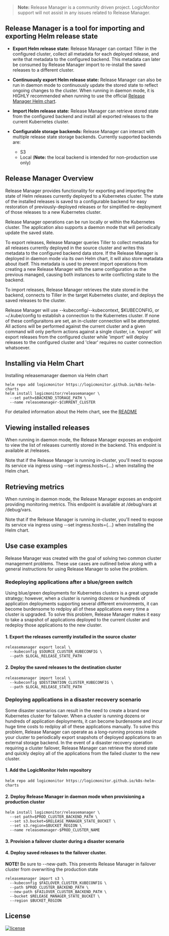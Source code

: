 > **Note:** Release Manager is a community driven project. LogicMonitor support
will not assist in any issues related to Release Manager.

## Release Manager is a tool for importing and exporting Helm release state

-  **Export Helm release state:**
Release Manager can contact Tiller in the configured cluster, collect
all metadata for each deployed release, and write that metadata to the
configured backend. This metadata can later be consumed by Release Manager
import to re-install the saved releases to a different cluster.

-  **Continuously export Helm release state:**
Release Manager can also be run in daemon mode to continuously update the
stored state to reflect ongoing changes to the cluster.
When running in daemon mode, it is HIGHLY recommended when running to use the
official [Release Manager Helm chart](#installing-via-helm-chart).

-  **Import Helm release state:**
Release Manager can retrieve stored state from the configured
backend and install all exported releases to the current Kubernetes cluster.

-  **Configurable storage backends:**
Release Manager can interact with multiple release state storage backends.
Currently supported backends are:
    - S3
    - Local (**Note:** the local backend is intended for non-production use only)

## Release Manager Overview
Release Manager provides functionality for exporting and importing the
state of Helm releases currently deployed to a Kubernetes cluster. The state
of the installed releases is saved to a configurable backend for easy
restoration of previously-deployed releases or for simplified re-deployment of
those releases to a new Kubernetes cluster.

Release Manager operations can be run locally or within the Kubernetes cluster.
The application also supports a daemon mode that will periodically update the
saved state.

To export releases, Release Manager queries Tiller to collect metadata for all
releases currently deployed in the source cluster and writes this metadata to
the configured backend data store. If the Release Manager is deployed in
daemon mode via its own Helm chart, it will also store metadata about itself.
This metadata is used to prevent import operations from creating a new Release
Manager with the same configuration as the previous managed, causing both
instances to write conflicting state to the backend.

To import releases, Release Manager retrieves the state stored in the backend,
connects to Tiller in the target Kubernetes cluster, and deploys the saved
releases to the cluster.

Release Manager will use --kubeconfig/--kubecontext, $KUBECONFIG, or
~/.kube/config to establish a connection to the Kubernetes cluster. If none of
these configuraitons are set, an in-cluster connection will be attempted. All
actions will be performed against the current cluster and a given command will
only perform actions against a single cluster, i.e. 'export' will
export releases from the configured cluster while 'import' will deploy releases
to the configured cluster and 'clear' requires no custer connection whatsoever.

## Installing via Helm Chart
Installing releasemanager daemon via Helm chart
```
helm repo add logicmonitor https://logicmonitor.github.io/k8s-helm-charts
helm install logicmonitor/releasemanager \
  --set path=$BACKEND_STORAGE_PATH \
  --name releasemanager-$CURRENT_CLUSTER
```

For detailed information about the Helm chart, see the [README](https://github.com/logicmonitor/k8s-helm-charts/blob/master/releasemanager/README.md)

## Viewing installed releases
When running in daemon mode, the Release Manager exposes an endpoint to view
the list of releases currently stored in the backend. This endpoint is
available at /releases.

Note that if the Release Manager is running in-cluster, you'll
need to expose its service via ingress using --set ingress.hosts={...} when
installing the Helm chart.

## Retrieving metrics
When running in daemon mode, the Release Manager exposes an endpoint providing
monitoring metrics. This endpoint is available at /debug/vars
at /debug/vars.

Note that if the Release Manager is running in-cluster, you'll
need to expose its service via ingress using --set ingress.hosts={...} when
installing the Helm chart.

## Use case examples
Release Manager was created with the goal of solving two common cluster
management problems. These use cases are outlined below along with a general
instructions for using Release Manager to solve the problem.

### Redeploying applications after a blue/green switch
Using blue/green deployments for Kubernetes clusters is a great upgrade
strategy; however, when a cluster is running dozens or hundreds of application
deployments supporting several different environments, it can become burdensome
to redploy all of these applications every time a cluster is upgraded. To solve
this problem, Release Manager makes it easy to take a snapshot of applications
deployed to the current cluster and redeploy those applications to the new
cluster.

#### 1. Export the releases currently installed in the source cluster

```shell
releasemanager export local \
  --kubeconfig $SOURCE_CLUSTER_KUBECONFIG \
  --path $LOCAL_RELEASE_STATE_PATH
```

#### 2. Deploy the saved releases to the destination cluster

```shell
releasemanager import local \
  --kubeconfig $DESTINATION_CLUSTER_KUBECONFIG \
  --path $LOCAL_RELEASE_STATE_PATH
```

### Deploying applications in a disaster recovery scenario
Some disaster scenarios can result in the need to create a brand new Kubernetes
cluster for failover. When a cluster is running dozens or hundreds of
application deployments, it can become burdensome and incur huge time costs to
redploy all of these applications manually. To solve this problem, Release
Manager can operate as a long-running process inside your cluster to
periodically export snapshots of deployed applications to an external storage
backend. In the event of a disaster recovery operation requiring a cluster
failover, Release Manager can retrieve the stored state and quickly deploy all
of the applications from the failed cluster to the new cluster.

#### 1. Add the LogicMonitor Helm repository

```shell
helm repo add logicmonitor https://logicmonitor.github.io/k8s-helm-charts
```

#### 2. Deploy Release Manager in daemon mode when provisioning a production cluster

```
helm install logicmonitor/releasemanager \
  --set path=$PROD_CLUSTER_BACKEND_PATH \
  --set s3.bucket=$RELEASE_MANAGER_STATE_BUCKET \
  --set s3.region=$BUCKET_REGION \
  --name releasemanager-$PROD_CLUSTER_NAME
```

#### 3. Provision a failover cluster during a disaster scenario

#### 4. Deploy saved releases to the failover cluster.

**NOTE!** Be sure to --new-path. This prevents Release Manager in failover cluster from overwriting the production state

```shell
releasemanager import s3 \
  --kubeconfig $FAILOVER_CLUSTER_KUBECONFIG \
  --path $PROD_CLUSTER_BACKEND_PATH \
  --new-path $FAILOVER_CLUSTER_BACKEND_PATH \
  --bucket $RELEASE_MANAGER_STATE_BUCKET \
  --region $BUCKET_REGION
```

## License
[![license](https://img.shields.io/github/license/logicmonitor/k8s-argus.svg?style=flat-square)](https://github.com/logicmonitor/k8s-argus/blob/master/LICENSE)
